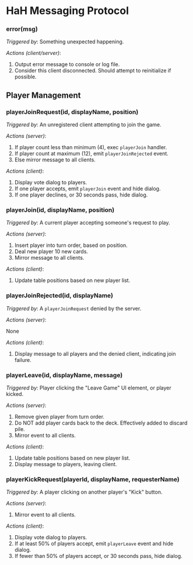 HaH Messaging Protocol
======================

### error(msg)

*Triggered by*: Something unexpected happening.

*Actions (client/server)*:

1. Output error message to console or log file.
2. Consider this client disconnected. Should attempt to reinitialize if possible.


Player Management
-----------------

### playerJoinRequest(id, displayName, position)

*Triggered by*: An unregistered client attempting to join the game.

*Actions (server)*:

1. If player count less than minimum (4), exec `playerJoin` handler.
2. If player count at maximum (12), emit `playerJoinRejected` event.
3. Else mirror message to all clients.

*Actions (client)*:

1. Display vote dialog to players.
2. If one player accepts, emit `playerJoin` event and hide dialog.
3. If one player declines, or 30 seconds pass, hide dialog.


### playerJoin(id, displayName, position)

*Triggered by*: A current player accepting someone's request to play.

*Actions (server)*:

1. Insert player into turn order, based on position.
2. Deal new player 10 new cards.
3. Mirror message to all clients.

*Actions (client)*:

1. Update table positions based on new player list.


### playerJoinRejected(id, displayName)

*Triggered by*: A `playerJoinRequest` denied by the server.

*Actions (server)*:

None

*Actions (client)*:

1. Display message to all players and the denied client, indicating join failure.


### playerLeave(id, displayName, message)

*Triggered by*: Player clicking the "Leave Game" UI element, or player kicked.

*Actions (server)*:

1. Remove given player from turn order.
2. Do NOT add player cards back to the deck. Effectively added to discard pile.
3. Mirror event to all clients.

*Actions (client)*:

1. Update table positions based on new player list.
2. Display message to players, leaving client.


### playerKickRequest(playerId, displayName, requesterName)

*Triggered by*: A player clicking on another player's "Kick" button.

*Actions (server)*:

1. Mirror event to all clients.

*Actions (client)*:

1. Display vote dialog to players.
2. If at least 50% of players accept, emit `playerLeave` event and hide dialog.
3. If fewer than 50% of players accept, or 30 seconds pass, hide dialog.